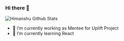### Hi there 👋


![Himanshu Github Stats](https://github-readme-stats.vercel.app/api?username=himanshu70565&count_private=true&show_icons=true&theme=radical)


- 🔭 I’m currently working as Mentee for Uplift Project
- 🌱 I’m currently learning React
<!--
- 🤔 I’m looking for help with AWS
- 👯 I’m looking to collaborate on ...
- 💬 Ask me about C
- 📫 How to reach me: ...
- 😄 Pronouns: ...
- ⚡ Fun fact: ...
-->
